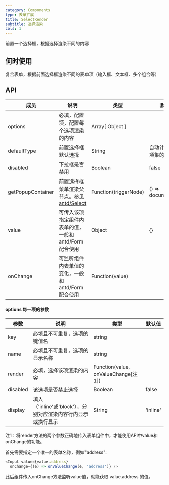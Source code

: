 ```yaml
---
category: Components
type: 表单扩展
title: SelectRender
subtitle: 选择渲染
cols: 1
---
```


前置一个选择框，根据选择渲染不同的内容

## 何时使用

复合表单，根据前面选择框渲染不同的表单项（输入框、文本框、多个组合等）

## API

| 成员        | 说明           | 类型               | 默认值       |
|-------------|----------------|--------------------|--------------|
| options | 必填，配置项，配置每个选项渲染的内容 | Array[ Object ] | |
| defaultType | 前置选择框默认选择 | String | 自动计算可见选项集的第一个 |
| disabled | 下拉框是否禁用 | Boolean | false |
| getPopupContainer | 前置选择框菜单渲染父节点。[参见 antd/Select](http://antd.alipay.net/components/select/#Select-props) | Function(triggerNode) | () => document.body |
| value | 可传入该项指定组件内表单的值，一般和 antd/Form 配合使用 | Object | {} |
| onChange | 可监听组件内表单值的变化，一般和 antd/Form 配合使用 | Function(value) | |


#### options 每一项的参数

| 参数      | 说明                                     | 类型 | 默认值 |
|-----------|-----------------------------------------|-----|--------|
| key | 必填且不可重复，选项的键值名 | string | |
| name | 必填且不可重复，选项的显示名称 | string | |
| render | 必填，选择该项渲染的内容 | Function(value, onValueChange[注1]) | |
| disabled | 该选项是否禁止选择 | Boolean | false |
| display | 填入（'inline'或'block'），分别对应渲染内容行内显示或换行显示 | String | 'inline' |

注1：将render方法的两个参数正确地传入表单组件中，才能使用API中value和onChange的功能。

首先需要指定一个唯一的表单名称，例如"address":

```js
<Input value={value.address}
  onChange={(e) => onValueChange(e, 'address')} />
```

此后组件传入onChange方法监听value值，就能获取 value.address 的值。
